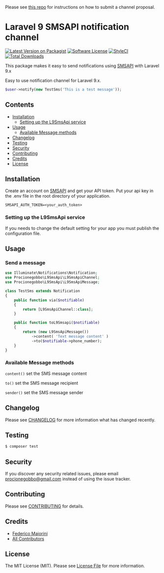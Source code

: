 Please see [this repo](https://github.com/procionegobbo/channels) for instructions on how to submit a channel proposal.

# Laravel 9 SMSAPI notification channel

[![Latest Version on Packagist](https://img.shields.io/packagist/v/procionegobbo/l9-smsapi-notification-channel.svg?style=flat-square)](https://packagist.org/packages/procionegobbo/l9-smsapi-notification-channel)
[![Software License](https://img.shields.io/badge/license-MIT-brightgreen.svg?style=flat-square)](LICENSE.md)
[![StyleCI](https://styleci.io/repos/509148617/shield)](https://styleci.io/repos/509148617)
[![Total Downloads](https://img.shields.io/packagist/dt/procionegobbo/l9-smsapi-notification-channel.svg?style=flat-square)](https://packagist.org/packages/procionegobbo/l9-smsapi-notification-channel)

This package makes it easy to send notifications using [SMSAPI](https://www.smsapi.com/it) with Laravel 9.x

Easy to use notification channel for Laravel 9.x.

```php
$user->notify(new TestSms('This is a test message'));
```


## Contents

- [Installation](#installation)
	- [Setting up the L9SmsApi service](#setting-up-the-L9SmsApi-service)
- [Usage](#usage)
	- [Available Message methods](#available-message-methods)
- [Changelog](#changelog)
- [Testing](#testing)
- [Security](#security)
- [Contributing](#contributing)
- [Credits](#credits)
- [License](#license)


## Installation

Create an account on [SMSAPI](https://www.smsapi.com/it) and get your API token.
Put your api key in the .env file in the root directory of your application.
    
```dotenv
SMSAPI_AUTH_TOKEN=<your_auth_token>
```

### Setting up the L9SmsApi service

If you needs to change the default setting for your app you must publish the configuration file. 

## Usage

### Send a message

```php
use Illuminate\Notifications\Notification;
use Procionegobbo\L9SmsApi\L9SmsApiChannel;
use Procionegobbo\L9SmsApi\L9SmsApiMessage;

class TestSms extends Notification
{
    public function via($notifiable)
    {
        return [L9SmsApiChannel::class];
    }

    public function toL9Smsapi($notifiable)
    {
        return (new L9SmsApiMessage())
            ->content( 'Text message content' )
            ->to($notifiable->phone_number);
    }
}
```

### Available Message methods

`content()` set the SMS message content

`to()` set the SMS message recipient

`sender()` set the SMS message sender

## Changelog

Please see [CHANGELOG](CHANGELOG.md) for more information what has changed recently.

## Testing

``` bash
$ composer test
```

## Security

If you discover any security related issues, please email procionegobbo@gmail.com instead of using the issue tracker.

## Contributing

Please see [CONTRIBUTING](CONTRIBUTING.md) for details.

## Credits

- [Federico Maiorini](https://github.com/Procionegobbo)
- [All Contributors](../../contributors)

## License

The MIT License (MIT). Please see [License File](LICENSE.md) for more information.
